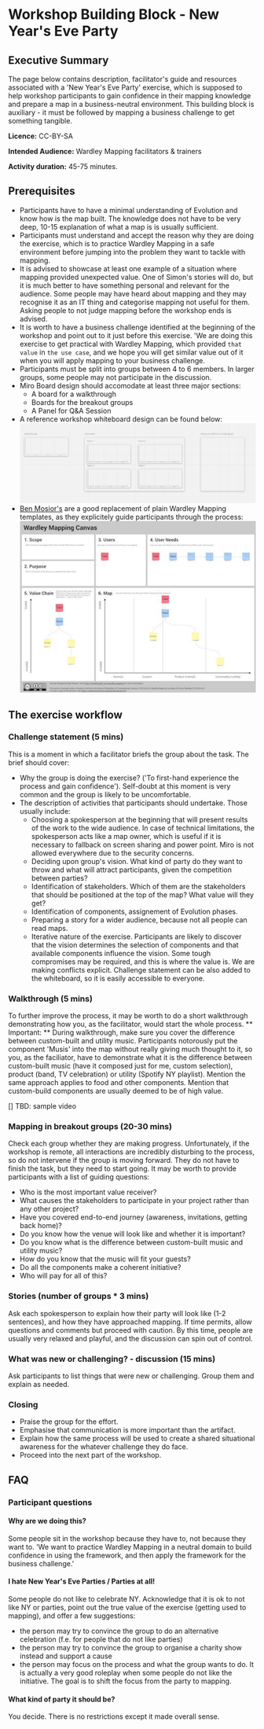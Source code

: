 # Workshop Building Block - New Year's Eve Party

## Executive Summary

The page below contains description, facilitator's guide and resources associated with a 'New Year's Eve Party' exercise, which is supposed to help workshop participants to gain confidence in their mapping knowledge and prepare a map in a business-neutral environment. This building block is auxiliary - it must be followed by mapping a business challenge to get something tangible.

**Licence:** CC-BY-SA

**Intended Audience:** Wardley Mapping facilitators & trainers

**Activity duration:** 45-75 minutes. 


## Prerequisites
* Participants have to have a minimal understanding of Evolution and know how is the map built. 
The knowledge does not have to be very deep, 10-15 explanation of what a map is is usually sufficient.
* Participants must understand and accept the reason why they are doing the exercise, 
which is to practice Wardley Mapping in a safe environment before jumping into the problem they want to tackle with mapping.
* It is advised to showcase at least one example of a situation where mapping provided unexpected value. 
One of Simon's stories will do, but it is much better to have something personal and relevant for the audience. 
Some people may have heard about mapping and they may recognise it as an IT thing and categorise mapping not useful for them.
Asking people to not judge mapping before the workshop ends is advised.
* It is worth to have a business challenge identified at the beginning of the workshop and point out to it just before this exercise. 
'We are doing this exercise to get practical with Wardley Mapping, which provided `that value` in `the use case`, 
and we hope you will get similar value out of it when you will apply mapping to your business challenge.
* Participants must be split into groups between 4 to 6 members. In larger groups, some people may not participate in the discussion. 
* Miro Board design should accomodate at least three major sections:
  * A board for a walkthrough
  * Boards for the breakout groups
  * A Panel for Q&A Session
* A reference workshop whiteboard design can be found below:
![Sample Whiteboard Design](resources/NewYearsEveParty/NYEPSambleWhiteboard.jpg?raw=true "Sample Whiteboard")
* [Ben Mosior's](https://twitter.com/HiredThought) are a good replacement of plain Wardley Mapping templates, as they explicitely guide
participants through the process:
![Ben's Template](resources/NewYearsEveParty/bmtemplate.jpg)

## The exercise workflow


### Challenge statement (5 mins)

This is a moment in which a facilitator briefs the group about the task. The brief should cover:
* Why the group is doing the exercise? ('To first-hand experience the process and gain confidence'). Self-doubt at this moment is very common and the group is likely to be uncomfortable.
* The description of activities that participants should undertake. Those usually include:
  * Choosing a spokesperson at the beginning that will present results of the work to the wide audience. In case of technical limitations,
  the spokesperson acts like a map owner, which is useful if it is necessary to fallback on screen sharing and power point. Miro is not allowed 
  everywhere due to the security concerns.
  * Deciding upon group's vision. What kind of party do they want to throw and what will attract participants, given the competition between parties? 
  * Identification of stakeholders. Which of them are the stakeholders that should be positioned at the top of the map? What value will they get?
  * Identification of components, assignement of Evolution phases.
  * Preparing a story for a wider audience, because not all people can read maps.
  * Iterative nature of the exercise. Participants are likely to discover that the vision determines the selection of components and that available components influence the vision. Some tough compromises may be required, and this is where the value is. We are making conflicts explicit.
Challenge statement can be also added to the whiteboard, so it is easily accessible to everyone.

### Walkthrough (5 mins)
To further improve the process, it may be worth to do a short walkthrough demonstrating how you, as the facilitator, would start the whole process.
** Important: ** During walkthrough, make sure you cover the difference between custom-built and utility music. Participants notorously put the component 'Musis' into the map without really giving much thought to it, so you, as the faciliator, have to demonstrate what it is the difference between custom-built music (have it composed just for me, custom selection), product (band, TV celebration) or utility (Spotify NY playlist). Mention the same approach applies to food and other components. Mention that custom-build components are usually deemed to be of high value.

[] TBD: sample video

### Mapping in breakout groups (20-30 mins)
Check each group whether they are making progress. Unfortunately, if the workshop is remote, all interactions are incredibly disturbing to the process, so do not intervene if the group is moving forward. They do not have to finish the task, but they need to start going. It may be worth to provide participants with a list of guiding questions:
* Who is the most important value receiver?
* What causes the stakeholders to participate in your project rather than any other project?
* Have you covered end-to-end journey (awareness, invitations, getting back home)?
* Do you know how the venue will look like and whether it is important?
* Do you know what is the difference between custom-built music and utility music?
* How do you know that the music will fit your guests?
* Do all the components make a coherent initiative?
* Who will pay for all of this?


### Stories (number of groups * 3 mins)
Ask each spokesperson to explain how their party will look like (1-2 sentences), and how they have approached mapping. If time permits, allow questions and comments but proceed with caution. By this time, people are usually very relaxed and playful, and the discussion can spin out of control.

### What was new or challenging?  - discussion (15 mins)
Ask participants to list things that were new or challenging. Group them and explain as needed.

### Closing
* Praise the group for the effort.
* Emphasise that communication is more important than the artifact.
* Explain how the same process will be used to create a shared situational awareness for the whatever challenge they do face. 
* Proceed into the next part of the workshop.


## FAQ

### Participant questions

#### Why are we doing this?
Some people sit in the workshop because they have to, not because they want to. 
'We want to practice Wardley Mapping in a neutral domain to build confidence in using the framework, and then apply the framework for the business challenge.'
#### I hate New Year's Eve Parties / Parties at all!
Some people do not like to celebrate NY. Acknowledge that it is ok to not like NY or parties, point out the true value of the exercise (getting used to mapping), and offer a few suggestions:
* the person may try to convince the group to do an alternative celebration (f.e. for people that do not like parties)
* the person may try to convince the group to organise a charity show instead and support a cause
* the person may focus on the process and what the group wants to do. It is actually a very good roleplay when some people do not like the initiative.
The goal is to shift the focus from the party to mapping.
#### What kind of party it should be?
You decide. There is no restrictions except it made overall sense.
